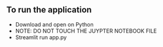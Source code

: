 ## To run the application

- Download and open on Python
- NOTE:  DO NOT TOUCH THE  JUYPTER NOTEBOOK FILE
- Streamlit run app.py

